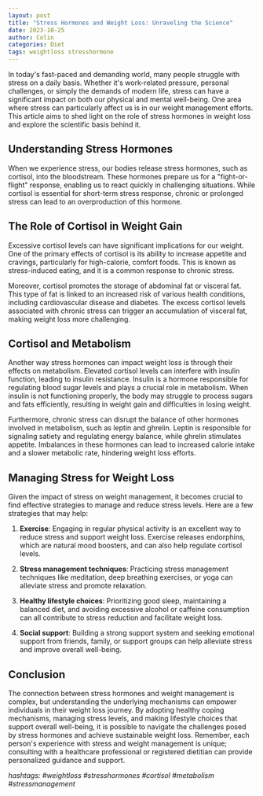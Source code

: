 ```yaml
---
layout: post
title: "Stress Hormones and Weight Loss: Unraveling the Science"
date: 2023-10-25
author: Colin
categories: Diet
tags: weightloss stresshormone
---
```


In today's fast-paced and demanding world, many people struggle with stress on a daily basis. Whether it's work-related pressure, personal challenges, or simply the demands of modern life, stress can have a significant impact on both our physical and mental well-being. One area where stress can particularly affect us is in our weight management efforts. This article aims to shed light on the role of stress hormones in weight loss and explore the scientific basis behind it.

## Understanding Stress Hormones

When we experience stress, our bodies release stress hormones, such as cortisol, into the bloodstream. These hormones prepare us for a "fight-or-flight" response, enabling us to react quickly in challenging situations. While cortisol is essential for short-term stress response, chronic or prolonged stress can lead to an overproduction of this hormone.

## The Role of Cortisol in Weight Gain

Excessive cortisol levels can have significant implications for our weight. One of the primary effects of cortisol is its ability to increase appetite and cravings, particularly for high-calorie, comfort foods. This is known as stress-induced eating, and it is a common response to chronic stress.

Moreover, cortisol promotes the storage of abdominal fat or visceral fat. This type of fat is linked to an increased risk of various health conditions, including cardiovascular disease and diabetes. The excess cortisol levels associated with chronic stress can trigger an accumulation of visceral fat, making weight loss more challenging.

## Cortisol and Metabolism

Another way stress hormones can impact weight loss is through their effects on metabolism. Elevated cortisol levels can interfere with insulin function, leading to insulin resistance. Insulin is a hormone responsible for regulating blood sugar levels and plays a crucial role in metabolism. When insulin is not functioning properly, the body may struggle to process sugars and fats efficiently, resulting in weight gain and difficulties in losing weight.

Furthermore, chronic stress can disrupt the balance of other hormones involved in metabolism, such as leptin and ghrelin. Leptin is responsible for signaling satiety and regulating energy balance, while ghrelin stimulates appetite. Imbalances in these hormones can lead to increased calorie intake and a slower metabolic rate, hindering weight loss efforts.

## Managing Stress for Weight Loss

Given the impact of stress on weight management, it becomes crucial to find effective strategies to manage and reduce stress levels. Here are a few strategies that may help:

1. **Exercise**: Engaging in regular physical activity is an excellent way to reduce stress and support weight loss. Exercise releases endorphins, which are natural mood boosters, and can also help regulate cortisol levels.

2. **Stress management techniques**: Practicing stress management techniques like meditation, deep breathing exercises, or yoga can alleviate stress and promote relaxation.

3. **Healthy lifestyle choices**: Prioritizing good sleep, maintaining a balanced diet, and avoiding excessive alcohol or caffeine consumption can all contribute to stress reduction and facilitate weight loss.

4. **Social support**: Building a strong support system and seeking emotional support from friends, family, or support groups can help alleviate stress and improve overall well-being.

## Conclusion

The connection between stress hormones and weight management is complex, but understanding the underlying mechanisms can empower individuals in their weight loss journey. By adopting healthy coping mechanisms, managing stress levels, and making lifestyle choices that support overall well-being, it is possible to navigate the challenges posed by stress hormones and achieve sustainable weight loss. Remember, each person's experience with stress and weight management is unique; consulting with a healthcare professional or registered dietitian can provide personalized guidance and support.

*hashtags: #weightloss #stresshormones #cortisol #metabolism #stressmanagement*